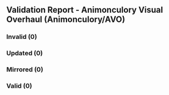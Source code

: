 ## Validation Report - Animonculory Visual Overhaul (Animonculory/AVO)


### Invalid (0)
### Updated (0)
### Mirrored (0)
### Valid (0)
